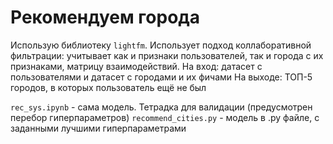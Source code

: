 # Рекомендуем города

Использую библиотеку `lightfm`. Использует подход коллаборативной фильтрации: учитывает как и признаки пользователей, так и города с их признаками, матрицу взаимодействий.
На вход: датасет с пользователями и датасет с городами и их фичами
На выходе: ТОП-5 городов, в которых пользователь ещё не был

`rec_sys.ipynb` - сама модель. Тетрадка для валидации (предусмотрен перебор гиперпараметров)
`recommend_cities.py` - модель в .py файле, с заданными лучшими гиперпараметрами

